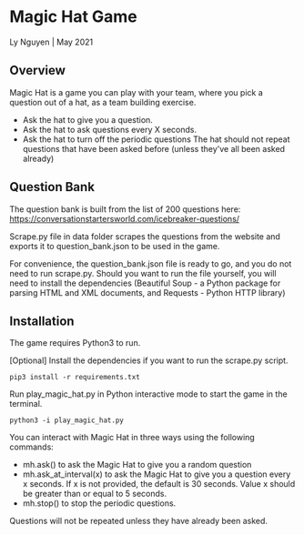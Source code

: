 # Magic Hat Game
Ly Nguyen | May 2021 


## Overview
Magic Hat is a game you can play with your team, where you pick a question out of a hat, as a team building exercise. 
- Ask the hat to give you a question.
- Ask the hat to ask questions every X seconds.
- Ask the hat to turn off the periodic questions
The hat should not repeat questions that have been asked before (unless they've all been asked already)

## Question Bank
The question bank is built from the list of 200 questions here: https://conversationstartersworld.com/icebreaker-questions/

Scrape.py file in data folder scrapes the questions from the website and exports
it to question_bank.json to be used in the game.

For convenience, the question_bank.json file is ready to go, and you do not need to run scrape.py.
Should you want to run the file yourself, you will need to install the dependencies 
(Beautiful Soup - a Python package for parsing HTML and XML documents, and Requests - Python HTTP library)

## Installation
The game requires Python3 to run.

[Optional] Install the dependencies if you want to run the scrape.py script.

```buildoutcfg
pip3 install -r requirements.txt
```

Run play_magic_hat.py in Python interactive mode to start the game in the terminal.
```buildoutcfg
python3 -i play_magic_hat.py
```
You can interact with Magic Hat in three ways using the following commands:
- mh.ask() to ask the Magic Hat to give you a random question
- mh.ask_at_interval(x) to ask the Magic Hat to give you a question every x seconds. 
  If x is not provided, the default is 30 seconds. Value x should be greater than or equal to 5 seconds.
- mh.stop() to stop the periodic questions.

Questions will not be repeated unless they have already been asked.